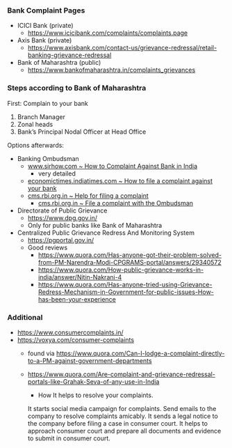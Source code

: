 ### Bank Complaint Pages
- ICICI Bank (private)
  - https://www.icicibank.com/complaints/complaints.page
- Axis Bank (private)
  - https://www.axisbank.com/contact-us/grievance-redressal/retail-banking-grievance-redressal
- Bank of Maharashtra (public)
  - https://www.bankofmaharashtra.in/complaints_grievances
  
### Steps according to Bank of Maharashtra
First: Complain to your bank
1. Branch Manager
2. Zonal heads
3. Bank’s Principal Nodal Officer at Head Office

Options afterwards:
- Banking Ombudsman
  - [www.sirhow.com ~ How to Complaint Against Bank in India](https://www.sirhow.com/complaint-against-bank/)
    - very detailed
  - [economictimes.indiatimes.com ~ How to file a complaint against your bank](https://economictimes.indiatimes.com/industry/banking/finance/banking/how-to-file-a-complaint-against-your-bank/articleshow/18088224.cms?from=mdr)
  - [cms.rbi.org.in ~ Help for filing a complaint](https://cms.rbi.org.in/cms/IndexPage.aspx?aspxerrorpath=/cms/cms/indexpage.aspx)
    - [cms.rbi.org.in ~ File a complaint with the Ombudsman](https://cms.rbi.org.in/rbi/VividFlow/run/rbi#RbiNewLayout)
- Directorate of Public Grievance
  - https://www.dpg.gov.in/
  - Only for public banks like Bank of Maharashtra
- Centralized Public Grievance Redress And Monitoring System
  - https://pgportal.gov.in/
  - Good reviews
    - https://www.quora.com/Has-anyone-got-their-problem-solved-from-PM-Narendra-Modi-CPGRAMS-portal/answers/29340572
    - https://www.quora.com/How-public-grievance-works-in-india/answer/Nitin-Nakrani-4
    - https://www.quora.com/Has-anyone-tried-using-Grievance-Redress-Mechanism-in-Government-for-public-issues-How-has-been-your-experience
    
### Additional
- https://www.consumercomplaints.in/
- https://voxya.com/consumer-complaints
  - found via https://www.quora.com/Can-I-lodge-a-complaint-directly-to-a-PM-against-government-departments
  - https://www.quora.com/Are-complaint-and-grievance-redressal-portals-like-Grahak-Seva-of-any-use-in-India
    - How It helps to resolve your complaints.

    It starts social media campaign for complaints.
    Send emails to the company to resolve complaints amicably.
    It sends a legal notice to the company before filing a case in consumer court.
    It helps to approach consumer court and prepare all documents and evidence to submit in consumer court.
   
